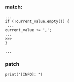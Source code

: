 

### match:
```
...
if (!current_value.empty()) {
 ...
current_value += ',';
...
>>>
}

...
```

### patch

```
print("[INFO]: ")
```

